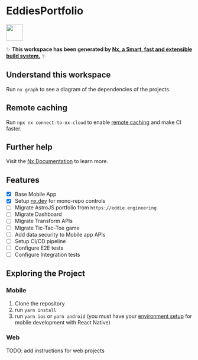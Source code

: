 # EddiesPortfolio

<a alt="Nx logo" href="https://nx.dev" target="_blank" rel="noreferrer"><img src="https://raw.githubusercontent.com/nrwl/nx/master/images/nx-logo.png" width="45"></a>

✨ **This workspace has been generated by [Nx, a Smart, fast and extensible build system.](https://nx.dev)** ✨

## Understand this workspace

Run `nx graph` to see a diagram of the dependencies of the projects.

## Remote caching

Run `npx nx connect-to-nx-cloud` to enable [remote caching](https://nx.app) and make CI faster.

## Further help

Visit the [Nx Documentation](https://nx.dev) to learn more.

## Features

- [x] Base Mobile App
- [x] Setup [nx.dev](https://nx.dev) for mono-repo controls
- [ ] Migrate AstroJS portfolio from `https://eddie.engineering`
- [ ] Migrate Dashboard
- [ ] Migrate Transform APIs
- [ ] Migrate Tic-Tac-Toe game
- [ ] Add data security to Mobile app APIs
- [ ] Setup CI/CD pipeline
- [ ] Configure E2E tests
- [ ] Configure Integration tests

## Exploring the Project

### Mobile

1. Clone the repository
2. run `yarn install`
3. run `yarn ios` or `yarn android` (you must have your [environment setup](https://reactnative.dev/docs/environment-setup) for mobile development with React Native)

### Web

TODO: add instructions for web projects
